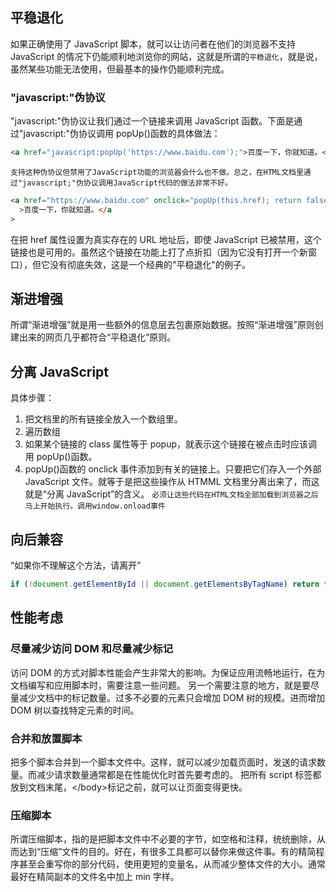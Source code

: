 ## 平稳退化

如果正确使用了 JavaScript 脚本，就可以让访问者在他们的浏览器不支持 JavaScript 的情况下仍能顺利地浏览你的网站，这就是所谓的`平稳退化`，就是说，虽然某些功能无法使用，但最基本的操作仍能顺利完成。

### "javascript:"伪协议

"javascript:"伪协议让我们通过一个链接来调用 JavaScript 函数。下面是通过"javascript:"伪协议调用 popUp()函数的具体做法：

```html
<a href="javascript:popUp('https://www.baidu.com');">百度一下，你就知道。</a>
```

`支持这种伪协议但禁用了JavaScript功能的浏览器会什么也不做。总之，在HTML文档里通过"javascript;"伪协议调用JavaScript代码的做法非常不好。`

```html
<a href="https://www.baidu.com" onclick="popUp(this.href); return false;"
  >百度一下，你就知道。</a
>
```

在把 href 属性设置为真实存在的 URL 地址后，即使 JavaScript 已被禁用，这个链接也是可用的。虽然这个链接在功能上打了点折扣（因为它没有打开一个新窗口），但它没有彻底失效，这是一个经典的"平稳退化"的例子。

## 渐进增强

所谓“渐进增强”就是用一些额外的信息层去包裹原始数据。按照“渐进增强”原则创建出来的网页几乎都符合“平稳退化”原则。

## 分离 JavaScript

具体步骤：

1. 把文档里的所有链接全放入一个数组里。
2. 遍历数组
3. 如果某个链接的 class 属性等于 popup，就表示这个链接在被点击时应该调用 popUp()函数。
4. popUp()函数的 onclick 事件添加到有关的链接上。只要把它们存入一个外部 JavaScript 文件。就等于是把这些操作从 HTMML 文档里分离出来了，而这就是“分离 JavaScript”的含义。
   `必须让这些代码在HTML文档全部加载到浏览器之后马上开始执行。调用window.onload事件`

## 向后兼容

“如果你不理解这个方法，请离开”

```js
if (!document.getElementById || document.getElementsByTagName) return false;
```

## 性能考虑

### 尽量减少访问 DOM 和尽量减少标记

访问 DOM 的方式对脚本性能会产生非常大的影响。为保证应用流畅地运行，在为文档编写和应用脚本时，需要注意一些问题。
另一个需要注意的地方，就是要尽量减少文档中的标记数量。过多不必要的元素只会增加 DOM 树的规模。进而增加 DOM 树以查找特定元素的时间。

### 合并和放置脚本

把多个脚本合并到一个脚本文件中。这样，就可以减少加载页面时，发送的请求数量。而减少请求数量通常都是在性能优化时首先要考虑的。
把所有 script 标签都放到文档末尾，\</body>标记之前，就可以让页面变得更快。

### 压缩脚本

所谓压缩脚本，指的是把脚本文件中不必要的字节，如空格和注释，统统删除，从而达到“压缩”文件的目的。好在，有很多工具都可以替你来做这件事。有的精简程序甚至会重写你的部分代码，使用更短的变量名，从而减少整体文件的大小。通常最好在精简副本的文件名中加上 min 字样。
